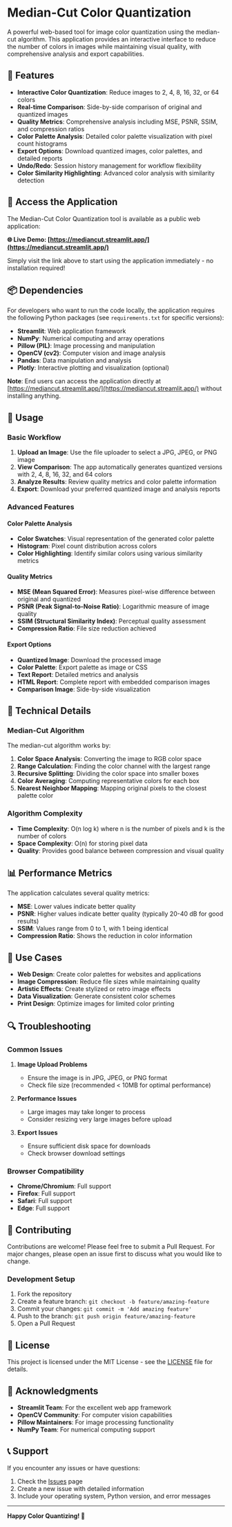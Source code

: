 # Median-Cut Color Quantization

A powerful web-based tool for image color quantization using the median-cut algorithm. This application provides an interactive interface to reduce the number of colors in images while maintaining visual quality, with comprehensive analysis and export capabilities.

## 🎨 Features

- **Interactive Color Quantization**: Reduce images to 2, 4, 8, 16, 32, or 64 colors
- **Real-time Comparison**: Side-by-side comparison of original and quantized images
- **Quality Metrics**: Comprehensive analysis including MSE, PSNR, SSIM, and compression ratios
- **Color Palette Analysis**: Detailed color palette visualization with pixel count histograms
- **Export Options**: Download quantized images, color palettes, and detailed reports
- **Undo/Redo**: Session history management for workflow flexibility
- **Color Similarity Highlighting**: Advanced color analysis with similarity detection

## 🚀 Access the Application

The Median-Cut Color Quantization tool is available as a public web application:

**🌐 Live Demo: [https://mediancut.streamlit.app/](https://mediancut.streamlit.app/)**

Simply visit the link above to start using the application immediately - no installation required!

## 📦 Dependencies

For developers who want to run the code locally, the application requires the following Python packages (see `requirements.txt` for specific versions):

- **Streamlit**: Web application framework
- **NumPy**: Numerical computing and array operations
- **Pillow (PIL)**: Image processing and manipulation
- **OpenCV (cv2)**: Computer vision and image analysis
- **Pandas**: Data manipulation and analysis
- **Plotly**: Interactive plotting and visualization (optional)

**Note**: End users can access the application directly at [https://mediancut.streamlit.app/](https://mediancut.streamlit.app/) without installing anything.

## 🎯 Usage

### Basic Workflow

1. **Upload an Image**: Use the file uploader to select a JPG, JPEG, or PNG image
2. **View Comparison**: The app automatically generates quantized versions with 2, 4, 8, 16, 32, and 64 colors
3. **Analyze Results**: Review quality metrics and color palette information
4. **Export**: Download your preferred quantized image and analysis reports

### Advanced Features

#### Color Palette Analysis
- **Color Swatches**: Visual representation of the generated color palette
- **Histogram**: Pixel count distribution across colors
- **Color Highlighting**: Identify similar colors using various similarity metrics

#### Quality Metrics
- **MSE (Mean Squared Error)**: Measures pixel-wise difference between original and quantized
- **PSNR (Peak Signal-to-Noise Ratio)**: Logarithmic measure of image quality
- **SSIM (Structural Similarity Index)**: Perceptual quality assessment
- **Compression Ratio**: File size reduction achieved

#### Export Options
- **Quantized Image**: Download the processed image
- **Color Palette**: Export palette as image or CSS
- **Text Report**: Detailed metrics and analysis
- **HTML Report**: Complete report with embedded comparison images
- **Comparison Image**: Side-by-side visualization

## 🔧 Technical Details

### Median-Cut Algorithm

The median-cut algorithm works by:

1. **Color Space Analysis**: Converting the image to RGB color space
2. **Range Calculation**: Finding the color channel with the largest range
3. **Recursive Splitting**: Dividing the color space into smaller boxes
4. **Color Averaging**: Computing representative colors for each box
5. **Nearest Neighbor Mapping**: Mapping original pixels to the closest palette color

### Algorithm Complexity

- **Time Complexity**: O(n log k) where n is the number of pixels and k is the number of colors
- **Space Complexity**: O(n) for storing pixel data
- **Quality**: Provides good balance between compression and visual quality

## 📊 Performance Metrics

The application calculates several quality metrics:

- **MSE**: Lower values indicate better quality
- **PSNR**: Higher values indicate better quality (typically 20-40 dB for good results)
- **SSIM**: Values range from 0 to 1, with 1 being identical
- **Compression Ratio**: Shows the reduction in color information

## 🎨 Use Cases

- **Web Design**: Create color palettes for websites and applications
- **Image Compression**: Reduce file sizes while maintaining quality
- **Artistic Effects**: Create stylized or retro image effects
- **Data Visualization**: Generate consistent color schemes
- **Print Design**: Optimize images for limited color printing

## 🔍 Troubleshooting

### Common Issues

1. **Image Upload Problems**
   - Ensure the image is in JPG, JPEG, or PNG format
   - Check file size (recommended < 10MB for optimal performance)

2. **Performance Issues**
   - Large images may take longer to process
   - Consider resizing very large images before upload

3. **Export Issues**
   - Ensure sufficient disk space for downloads
   - Check browser download settings

### Browser Compatibility

- **Chrome/Chromium**: Full support
- **Firefox**: Full support
- **Safari**: Full support
- **Edge**: Full support

## 🤝 Contributing

Contributions are welcome! Please feel free to submit a Pull Request. For major changes, please open an issue first to discuss what you would like to change.

### Development Setup

1. Fork the repository
2. Create a feature branch: `git checkout -b feature/amazing-feature`
3. Commit your changes: `git commit -m 'Add amazing feature'`
4. Push to the branch: `git push origin feature/amazing-feature`
5. Open a Pull Request

## 📄 License

This project is licensed under the MIT License - see the [LICENSE](LICENSE) file for details.

## 🙏 Acknowledgments

- **Streamlit Team**: For the excellent web app framework
- **OpenCV Community**: For computer vision capabilities
- **Pillow Maintainers**: For image processing functionality
- **NumPy Team**: For numerical computing support

## 📞 Support

If you encounter any issues or have questions:

1. Check the [Issues](https://github.com/yourusername/median-cut/issues) page
2. Create a new issue with detailed information
3. Include your operating system, Python version, and error messages

---

**Happy Color Quantizing! 🎨**
